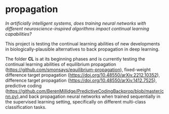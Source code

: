 # propagation

*In artificially intelligent systems, does training neural networks with different neuroscience-inspired algorithms impact continual learning capabilities?*


This project is testing the continual learning abilities of new developments in biologically-plausible alternatives to back propagation in deep learning. 

The folder **CL** is at its beginning phases and is currently testing the continual learning abilities of equilibrium propagation (https://github.com/smonsays/equilibrium-propagation), fixed-weight difference target propagation (https://doi.org/10.48550/arXiv.2212.10352), difference target propagation (https://doi.org/10.48550/arXiv.1412.7525), predictive coding (https://github.com/BerenMillidge/PredictiveCodingBackprop/blob/master/cnn.py),and back propagation neural networks when trained sequentially in the supervised learning setting, specifically on different multi-class classification tasks.



